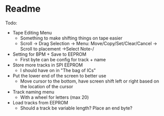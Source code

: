 # Readme

Todo:
- Tape Editing Menu
    - Something to make shifting things on tape easier
    - Scroll -> Drag Selection -> Menu: Move/Copy/Set/Clear/Cancel -> Scroll to placement
                                                   \->Select Note-/
- Setting for BPM + Save to EEPROM
    - First byte can be config for track + name
- Store more tracks in SPI EEPROM
    - I should have on in "The bag of ICs"
- Put the lower end of the screen to better use
    - Move cursor to the bottom, have screen shift left or right based on the location of the cursor
- Track naming menu
    - With a wheel for letters (max 20)
- Load tracks from EEPROM
    - Should a track be variable length? Place an end byte?
